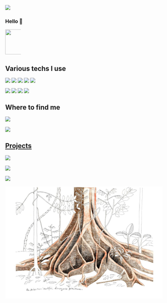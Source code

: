 
<p >
	<img src="https://hits.seeyoufarm.com/api/count/incr/badge.svg?url=https%3A%2F%2Fgithub.com%2F{FrederickChenot}1212%2Fhit-counter"> 
</p>

### Hello 👋

<p style='text-align: center; width: 10%'>
	<img src="https://media.giphy.com/media/E8BKRmebpiire/giphy.gif" width="80" height="80"> 
</p>

## Various techs I use

<p >
	<img src="https://img.shields.io/badge/HTML5-E34F26?style=for-the-badge&logo=html5&logoColor=white">
	<img src="https://img.shields.io/badge/CSS3-1572B6?style=for-the-badge&logo=css3&logoColor=white">
	<img src="https://img.shields.io/badge/JavaScript-323330?style=for-the-badge&logo=javascript&logoColor=F7DF1E"> 
	<img src="https://img.shields.io/badge/Reactjs-20232A?style=for-the-badge&logo=react&logoColor=61DAFB">
	<img src="https://img.shields.io/badge/Material%20UI-007FFF?style=for-the-badge&logo=mui&logoColor=white">
	</p>
	<p>
	<img src="https://img.shields.io/badge/Node.js-339933?style=for-the-badge&logo=nodedotjs&logoColor=white">
	<img src="https://img.shields.io/badge/PostgreSQL-316192?style=for-the-badge&logo=postgresql&logoColor=white">
	<img src="https://img.shields.io/badge/Express.js-000000?style=for-the-badge&logo=express&logoColor=white">
	<img src="https://img.shields.io/badge/JWT-000000?style=for-the-badge&logo=JSON%20web%20tokens&logoColor=white">

</p>

## Where to find me
<p >
	<a href="mailto:fredchenot@gmail.com">
	<img src="https://img.shields.io/badge/Gmail-D14836?style=for-the-badge&logo=gmail&logoColor=white">
</p>
<p>
	<a href="https://www.linkedin.com/in/frederick-chenot/" target="blank">
	<img src="https://img.shields.io/badge/LinkedIn-0077B5?style=for-the-badge&logo=linkedin&logoColor=white">
</p>

## Projects

<p>
	<a href="https://equilibrealimentaire.io/" target="blank">
	<img src="https://img.shields.io/badge/Equilibre Alimentaire-9C27B0?style=for-the-badge&logo=About.me&logoColor=white"> 
</p>
<p>
	<a href="https://ovol.netlify.app/trackslist/" target="blank">
	<img src="https://img.shields.io/badge/O'vol projet fin d'etude / 5 etudiants pendant 5 semaines-007720?style=for-the-badge&logo=About.me&logoColor=white"> 
</p>
<p>
	<a href="https://frederickchenot.github.io/" target="blank">
	<img src="https://img.shields.io/badge/PortFolio-0E222B?style=for-the-badge&logo=about.me&logoColor=white"> 
</p>

![Cover](https://github.com/FrederickChenot/FrederickChenot/blob/main/img/francisHalle.jpg)